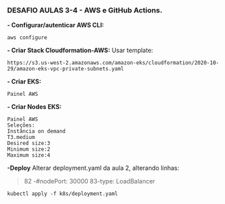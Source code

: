 ### **DESAFIO AULAS 3-4 - AWS e GitHub Actions.**
**- Configurar/autenticar AWS CLI:**
```
aws configure
```
**- Criar Stack Cloudformation-AWS:**
Usar template:
```
https://s3.us-west-2.amazonaws.com/amazon-eks/cloudformation/2020-10-29/amazon-eks-vpc-private-subnets.yaml
```
**- Criar EKS:**
```
Painel AWS
```
**- Criar Nodes EKS:**
```
Painel AWS
Seleções:
Instância on demand
T3.medium
Desired size:3
Minimum size:2
Maximum size:4
```
**-Deploy**
Alterar deployment.yaml da aula 2, alterando linhas: 
>82 -#nodePort: 30000
>83-type: LoadBalancer
``` 
kubectl apply -f k8s/deployment.yaml
